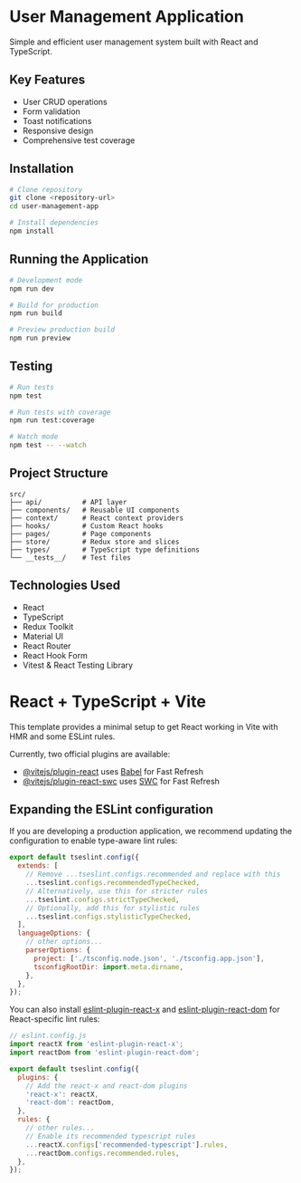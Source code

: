 # User Management Application

Simple and efficient user management system built with React and TypeScript.

## Key Features

- User CRUD operations
- Form validation
- Toast notifications
- Responsive design
- Comprehensive test coverage

## Installation

```bash
# Clone repository
git clone <repository-url>
cd user-management-app

# Install dependencies
npm install
```

## Running the Application

```bash
# Development mode
npm run dev

# Build for production
npm run build

# Preview production build
npm run preview
```

## Testing

```bash
# Run tests
npm test

# Run tests with coverage
npm run test:coverage

# Watch mode
npm test -- --watch
```

## Project Structure

```
src/
├── api/          # API layer
├── components/   # Reusable UI components
├── context/      # React context providers
├── hooks/        # Custom React hooks
├── pages/        # Page components
├── store/        # Redux store and slices
├── types/        # TypeScript type definitions
└── __tests__/    # Test files
```

## Technologies Used

- React
- TypeScript
- Redux Toolkit
- Material UI
- React Router
- React Hook Form
- Vitest & React Testing Library

# React + TypeScript + Vite

This template provides a minimal setup to get React working in Vite with HMR and some ESLint rules.

Currently, two official plugins are available:

- [@vitejs/plugin-react](https://github.com/vitejs/vite-plugin-react/blob/main/packages/plugin-react/README.md) uses [Babel](https://babeljs.io/) for Fast Refresh
- [@vitejs/plugin-react-swc](https://github.com/vitejs/vite-plugin-react-swc) uses [SWC](https://swc.rs/) for Fast Refresh

## Expanding the ESLint configuration

If you are developing a production application, we recommend updating the configuration to enable type-aware lint rules:

```js
export default tseslint.config({
  extends: [
    // Remove ...tseslint.configs.recommended and replace with this
    ...tseslint.configs.recommendedTypeChecked,
    // Alternatively, use this for stricter rules
    ...tseslint.configs.strictTypeChecked,
    // Optionally, add this for stylistic rules
    ...tseslint.configs.stylisticTypeChecked,
  ],
  languageOptions: {
    // other options...
    parserOptions: {
      project: ['./tsconfig.node.json', './tsconfig.app.json'],
      tsconfigRootDir: import.meta.dirname,
    },
  },
});
```

You can also install [eslint-plugin-react-x](https://github.com/Rel1cx/eslint-react/tree/main/packages/plugins/eslint-plugin-react-x) and [eslint-plugin-react-dom](https://github.com/Rel1cx/eslint-react/tree/main/packages/plugins/eslint-plugin-react-dom) for React-specific lint rules:

```js
// eslint.config.js
import reactX from 'eslint-plugin-react-x';
import reactDom from 'eslint-plugin-react-dom';

export default tseslint.config({
  plugins: {
    // Add the react-x and react-dom plugins
    'react-x': reactX,
    'react-dom': reactDom,
  },
  rules: {
    // other rules...
    // Enable its recommended typescript rules
    ...reactX.configs['recommended-typescript'].rules,
    ...reactDom.configs.recommended.rules,
  },
});
```
